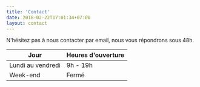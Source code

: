 ```yaml
---
title: 'Contact'
date: 2018-02-22T17:01:34+07:00
layout: contact
---
```


N'hésitez pas à nous contacter par email, nous vous répondrons sous 48h.

| Jour       | Heures d'ouverture   |
| ---------- | -------------------- |
| Lundi au vendredi   | 9h - 19h |
| Week-end   | Fermé |
